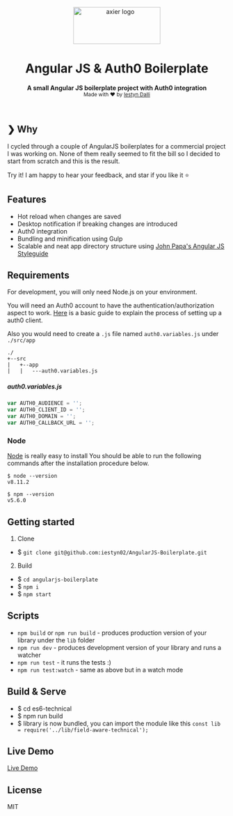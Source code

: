 <p align="center">
  <a href="https://axier.io/">
    <img width="200" height="85" src="https://i.imgur.com/Nevc4Gq.png" alt="axier logo">
  </a>
</p>

<h1 align="center">Angular JS & Auth0 Boilerplate</h1>

<p align="center">
  <b>A small Angular JS boilerplate project with Auth0 integration</b></br>
  <sub>Made with ❤️ by <a href="https://www.linkedin.com/in/iestyn-d-24765273/">Iestyn Dalli</a></sub>
</p>

<br />

## ❯ Why

I cycled through a couple of AngularJS boilerplates for a commercial project I was working on.  None of them really seemed to fit the bill so I decided to start from scratch and this is the result.

Try it! I am happy to hear your feedback, and star if you like it ⭐

## Features

* Hot reload when changes are saved
* Desktop notification if breaking changes are introduced
* Auth0 integration
* Bundling and minification using Gulp
* Scalable and neat app directory structure using [John Papa's Angular JS Styleguide](https://github.com/johnpapa/angular-styleguide)

## Requirements

For development, you will only need Node.js on your environment.

You will need an Auth0 account to have the authentication/authorization aspect to work.  [Here](https://auth0.com/docs/getting-started/the-basics) is a basic guide to explain the process of setting up a auth0 client.

Also you would need to create a `.js` file named `auth0.variables.js` under `./src/app`

```
./
+--src
|   +--app
|   |   ---auth0.variables.js
```

##### auth0.variables.js

```javascript
var AUTH0_AUDIENCE = '';
var AUTH0_CLIENT_ID = '';
var AUTH0_DOMAIN = '';
var AUTH0_CALLBACK_URL = '';
```

### Node

[Node](http://nodejs.org/) is really easy to install
You should be able to run the following commands after the installation procedure
below.

    $ node --version
    v8.11.2

    $ npm --version
    v5.6.0

## Getting started

1. Clone
* $ `git clone git@github.com:iestyn02/AngularJS-Boilerplate.git`

2. Build
  * $ `cd angularjs-boilerplate`
  * $ `npm i`
  * $ `npm start`

## Scripts

* `npm build` or `npm run build` - produces production version of your library under the `lib` folder
* `npm run dev` - produces development version of your library and runs a watcher
* `npm run test` - it runs the tests :)
* `npm run test:watch` - same as above but in a watch mode

## Build & Serve

* $ cd es6-technical
* $ npm run build
* $ library is now bundled, you can import the module like this `const lib = require('../lib/field-aware-technical');`

## Live Demo

[Live Demo](https://angular.axier.io/boilerplate)

## License

MIT
